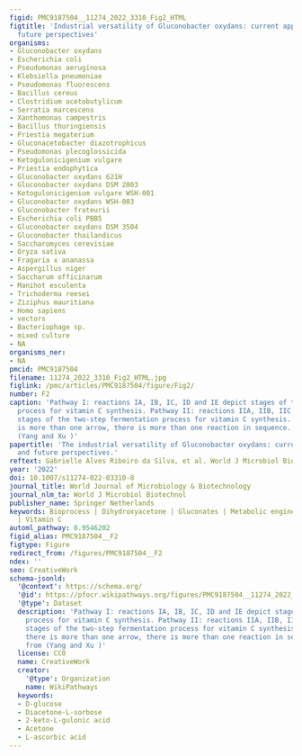 ```yaml
---
figid: PMC9187504__11274_2022_3310_Fig2_HTML
figtitle: 'Industrial versatility of Gluconobacter oxydans: current applications and
  future perspectives'
organisms:
- Gluconobacter oxydans
- Escherichia coli
- Pseudomonas aeruginosa
- Klebsiella pneumoniae
- Pseudomonas fluorescens
- Bacillus cereus
- Clostridium acetobutylicum
- Serratia marcescens
- Xanthomonas campestris
- Bacillus thuringiensis
- Priestia megaterium
- Gluconacetobacter diazotrophicus
- Pseudomonas plecoglossicida
- Ketogulonicigenium vulgare
- Priestia endophytica
- Gluconobacter oxydans 621H
- Gluconobacter oxydans DSM 2003
- Ketogulonicigenium vulgare WSH-001
- Gluconobacter oxydans WSH-003
- Gluconobacter frateurii
- Escherichia coli PBB5
- Gluconobacter oxydans DSM 3504
- Gluconobacter thailandicus
- Saccharomyces cerevisiae
- Oryza sativa
- Fragaria x ananassa
- Aspergillus niger
- Saccharum officinarum
- Manihot esculenta
- Trichoderma reesei
- Ziziphus mauritiana
- Homo sapiens
- vectors
- Bacteriophage sp.
- mixed culture
- NA
organisms_ner:
- NA
pmcid: PMC9187504
filename: 11274_2022_3310_Fig2_HTML.jpg
figlink: /pmc/articles/PMC9187504/figure/Fig2/
number: F2
caption: 'Pathway I: reactions IA, IB, IC, ID and IE depict stages of the Reichstein
  process for vitamin C synthesis. Pathway II: reactions IIA, IIB, IIC and IID depict
  stages of the two-step fermentation process for vitamin C synthesis. Whenever there
  is more than one arrow, there is more than one reaction in sequence. Adapted from
  (Yang and Xu )'
papertitle: 'The industrial versatility of Gluconobacter oxydans: current applications
  and future perspectives.'
reftext: Gabrielle Alves Ribeiro da Silva, et al. World J Microbiol Biotechnol. 2022;38(8):134.
year: '2022'
doi: 10.1007/s11274-022-03310-8
journal_title: World Journal of Microbiology & Biotechnology
journal_nlm_ta: World J Microbiol Biotechnol
publisher_name: Springer Netherlands
keywords: Bioprocess | Dihydroxyacetone | Gluconates | Metabolic engineering | Miglitol
  | Vitamin C
automl_pathway: 0.9546202
figid_alias: PMC9187504__F2
figtype: Figure
redirect_from: /figures/PMC9187504__F2
ndex: ''
seo: CreativeWork
schema-jsonld:
  '@context': https://schema.org/
  '@id': https://pfocr.wikipathways.org/figures/PMC9187504__11274_2022_3310_Fig2_HTML.html
  '@type': Dataset
  description: 'Pathway I: reactions IA, IB, IC, ID and IE depict stages of the Reichstein
    process for vitamin C synthesis. Pathway II: reactions IIA, IIB, IIC and IID depict
    stages of the two-step fermentation process for vitamin C synthesis. Whenever
    there is more than one arrow, there is more than one reaction in sequence. Adapted
    from (Yang and Xu )'
  license: CC0
  name: CreativeWork
  creator:
    '@type': Organization
    name: WikiPathways
  keywords:
  - D-glucose
  - Diacetone-L-sorbose
  - 2-keto-L-gulonic acid
  - Acetone
  - L-ascorbic acid
---
```

